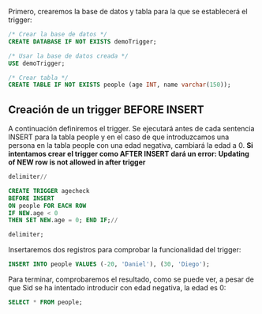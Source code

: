 Primero, crearemos la base de datos y tabla para la que se establecerá el trigger:
```sql
/* Crear la base de datos */
CREATE DATABASE IF NOT EXISTS demoTrigger;
```
```sql
/* Usar la base de datos creada */
USE demoTrigger;
```
```sql
/* Crear tabla */
CREATE TABLE IF NOT EXISTS people (age INT, name varchar(150));
```

## Creación de un trigger BEFORE INSERT
A continuación definiremos el trigger. Se ejecutará antes de cada sentencia INSERT para la tabla people y en el caso de que introduzcamos una persona en la tabla people con una edad
negativa, cambiará la edad a 0. **Si intentamos crear el trigger como AFTER INSERT dará un error: Updating of NEW row is not allowed in after trigger**
```sql
delimiter//

CREATE TRIGGER agecheck
BEFORE INSERT
ON people FOR EACH ROW
IF NEW.age < 0
THEN SET NEW.age = 0; END IF;//

delimiter;
```

Insertaremos dos registros para comprobar la funcionalidad del trigger:
```sql
INSERT INTO people VALUES (-20, 'Daniel'), (30, 'Diego');
```

Para terminar, comprobaremos el resultado, como se puede ver, a pesar de que Sid se ha
intentado introducir con edad negativa, la edad es 0:
```sql
SELECT * FROM people;
```


